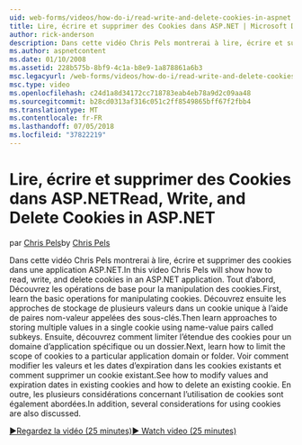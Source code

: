 ```yaml
---
uid: web-forms/videos/how-do-i/read-write-and-delete-cookies-in-aspnet
title: Lire, écrire et supprimer des Cookies dans ASP.NET | Microsoft Docs
author: rick-anderson
description: Dans cette vidéo Chris Pels montrerai à lire, écrire et supprimer des cookies dans une application ASP.NET. Tout d’abord, Découvrez les opérations de base pour la manipulation cooki...
ms.author: aspnetcontent
ms.date: 01/10/2008
ms.assetid: 228b575b-8bf9-4c1a-b8e9-1a878861a6b3
msc.legacyurl: /web-forms/videos/how-do-i/read-write-and-delete-cookies-in-aspnet
msc.type: video
ms.openlocfilehash: c24d1a8d34172cc718783eab4eb78a9d2c09aa48
ms.sourcegitcommit: b28cd0313af316c051c2ff8549865bff67f2fbb4
ms.translationtype: MT
ms.contentlocale: fr-FR
ms.lasthandoff: 07/05/2018
ms.locfileid: "37822219"
---
```

<a name="read-write-and-delete-cookies-in-aspnet"></a><span data-ttu-id="7e6c2-104">Lire, écrire et supprimer des Cookies dans ASP.NET</span><span class="sxs-lookup"><span data-stu-id="7e6c2-104">Read, Write, and Delete Cookies in ASP.NET</span></span>
====================
<span data-ttu-id="7e6c2-105">par [Chris Pels](https://twitter.com/chrispels)</span><span class="sxs-lookup"><span data-stu-id="7e6c2-105">by [Chris Pels](https://twitter.com/chrispels)</span></span>

<span data-ttu-id="7e6c2-106">Dans cette vidéo Chris Pels montrerai à lire, écrire et supprimer des cookies dans une application ASP.NET.</span><span class="sxs-lookup"><span data-stu-id="7e6c2-106">In this video Chris Pels will show how to read, write, and delete cookies in an ASP.NET application.</span></span> <span data-ttu-id="7e6c2-107">Tout d’abord, Découvrez les opérations de base pour la manipulation des cookies.</span><span class="sxs-lookup"><span data-stu-id="7e6c2-107">First, learn the basic operations for manipulating cookies.</span></span> <span data-ttu-id="7e6c2-108">Découvrez ensuite les approches de stockage de plusieurs valeurs dans un cookie unique à l’aide de paires nom-valeur appelées des sous-clés.</span><span class="sxs-lookup"><span data-stu-id="7e6c2-108">Then learn approaches to storing multiple values in a single cookie using name-value pairs called subkeys.</span></span> <span data-ttu-id="7e6c2-109">Ensuite, découvrez comment limiter l’étendue des cookies pour un domaine d’application spécifique ou un dossier.</span><span class="sxs-lookup"><span data-stu-id="7e6c2-109">Next, learn how to limit the scope of cookies to a particular application domain or folder.</span></span> <span data-ttu-id="7e6c2-110">Voir comment modifier les valeurs et les dates d’expiration dans les cookies existants et comment supprimer un cookie existant.</span><span class="sxs-lookup"><span data-stu-id="7e6c2-110">See how to modify values and expiration dates in existing cookies and how to delete an existing cookie.</span></span> <span data-ttu-id="7e6c2-111">En outre, les plusieurs considérations concernant l’utilisation de cookies sont également abordées.</span><span class="sxs-lookup"><span data-stu-id="7e6c2-111">In addition, several considerations for using cookies are also discussed.</span></span>

[<span data-ttu-id="7e6c2-112">&#9654;Regardez la vidéo (25 minutes)</span><span class="sxs-lookup"><span data-stu-id="7e6c2-112">&#9654; Watch video (25 minutes)</span></span>](https://channel9.msdn.com/Blogs/ASP-NET-Site-Videos/read-write-and-delete-cookies-in-aspnet)
